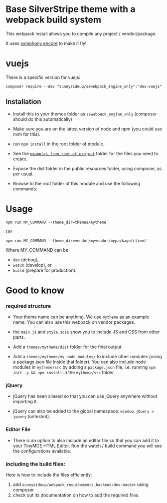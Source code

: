 # Base SilverStripe theme with a webpack build system

This webpack install allows you to compile any project / vendor/package.

It uses [symphony encore](https://www.npmjs.com/package/@symfony/webpack-encore) to make it fly!

# vuejs

There is a specific version for vuejs:
```shell
composer require --dev "sunnysideup/sswebpack_engine_only":"dev-vuejs"
```

## Installation

 - Install this to your themes folder as `sswebpack_engine_only` (composer should do this automatically)

 - Make sure you are on the latest version of node and npm (you could use nvm for this). 

 - run `npm install` in the root folder of module.

 - See the [`examples-from-root-of-project`](https://github.com/sunnysideup/silverstripe-sswebpack_engine_only/blob/master/examples-from-root-of-project) folder for the files you need to create.

 - Expose the dist folder in the public resources folder, using composer, as per usual.

 - Browse to the root folder of this module and use the following commands:

# Usage
```
npm run MY_COMMAND --theme_dir=themes/mytheme`
```
OR
```
npm run MY_COMMAND --theme_dir=vendor/myvendor/mypackage/client`
```
Where MY_COMMAND can be
 - `dev` (debug),
 - `watch` (develop), or
 - `build` (prepare for production).



# Good to know

### required structure

 - Your theme name can be anything.  We use `mytheme` as an example name.  You can also use this webpack on vendor packages.

 - the `main.js` and `style.scss` show you to include JS and CSS from other parts.

 - Add a `themes/mytheme/dist` folder for the final output.

 - Add a `themes/mytheme/my_node_modules/` to include other modules (using a package.json file inside that folder).
   You can also include node modules in `mytheme/src` by adding a `package.json` file, i.e.
   running `npm init -y && npm install` in the `mytheme/src` folder.

### jQuery

- jQuery has been aliased so that you can use jQuery anywhere without importing it.

- jQuery can also be added to the global namespace: `window.jQuery = jquery` (untested).

### Editor File

- There is an option to also include an editor file so that you can add it to your TinyMCE HTML Editor.
  Run the watch / build command you will see the configurations available.


### including the build files:

Here is how to include the files efficiently:

1. add `sunnysideup/webpack_requirements_backend:dev-master` using composer
2. check out its documentation on how to add the required files. 

